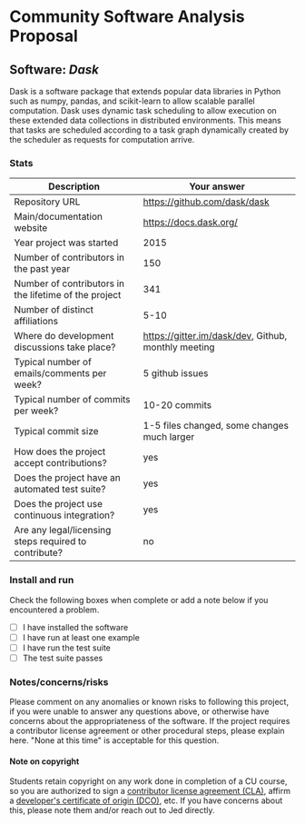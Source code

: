 # Community Software Analysis Proposal

## Software: *Dask*

Dask is a software package that extends popular data libraries in Python such as numpy, pandas, and scikit-learn to allow scalable parallel computation. Dask uses dynamic task scheduling to allow execution on these extended data collections in distributed environments. This means that tasks are scheduled according to a task graph dynamically created by the scheduler as requests for computation arrive.

### Stats

| Description | Your answer |
|---------|-----------|
| Repository URL | https://github.com/dask/dask |
| Main/documentation website | https://docs.dask.org/ |
| Year project was started | 2015 |
| Number of contributors in the past year | 150 |
| Number of contributors in the lifetime of the project | 341 |
| Number of distinct affiliations | 5-10 |
| Where do development discussions take place? | https://gitter.im/dask/dev, Github, monthly meeting |
| Typical number of emails/comments per week? | 5 github issues |
| Typical number of commits per week? | 10-20 commits |
| Typical commit size | 1-5 files changed, some changes much larger |
| How does the project accept contributions? | yes |
| Does the project have an automated test suite? | yes |
| Does the project use continuous integration? | yes |
| Are any legal/licensing steps required to contribute? | no |

### Install and run

Check the following boxes when complete or add a note below if you
encountered a problem.

- [ ] I have installed the software
- [ ] I have run at least one example
- [ ] I have run the test suite
- [ ] The test suite passes

### Notes/concerns/risks

Please comment on any anomalies or known risks to following this
project, if you were unable to answer any questions above, or
otherwise have concerns about the appropriateness of the software.  If
the project requires a contributor license agreement or other
procedural steps, please explain here.  "None at this time" is
acceptable for this question.

#### Note on copyright
Students retain copyright on any work done in completion of a CU
course, so you are authorized to sign a [contributor license
agreement (CLA)](https://en.wikipedia.org/wiki/Contributor_License_Agreement),
affirm a [developer's certificate of
origin (DCO)](https://en.wikipedia.org/wiki/Developer_Certificate_of_Origin),
etc.  If you have concerns about this, please note them and/or reach
out to Jed directly.
